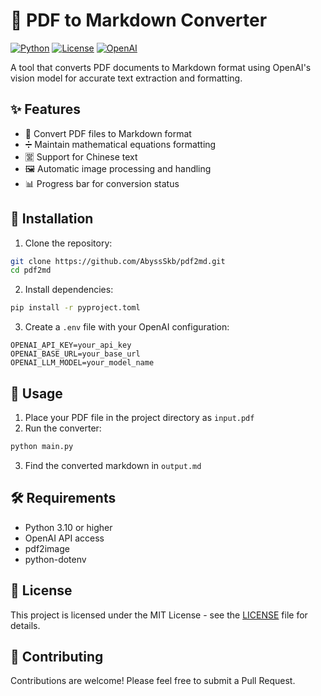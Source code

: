 # 📄 PDF to Markdown Converter

[![Python](https://img.shields.io/badge/python-3.10+-blue.svg)](https://www.python.org/downloads/)
[![License](https://img.shields.io/badge/license-MIT-green.svg)](LICENSE)
[![OpenAI](https://img.shields.io/badge/OpenAI-API-412991.svg)](https://openai.com)

A tool that converts PDF documents to Markdown format using OpenAI's vision model for accurate text extraction and formatting.

## ✨ Features

- 📝 Convert PDF files to Markdown format
- ➗ Maintain mathematical equations formatting
- 🈺 Support for Chinese text
- 🖼️ Automatic image processing and handling
- 📊 Progress bar for conversion status

## 🚀 Installation

1. Clone the repository:
```bash
git clone https://github.com/AbyssSkb/pdf2md.git
cd pdf2md
```

2. Install dependencies:
```bash
pip install -r pyproject.toml
```

3. Create a `.env` file with your OpenAI configuration:
```env
OPENAI_API_KEY=your_api_key
OPENAI_BASE_URL=your_base_url
OPENAI_LLM_MODEL=your_model_name
```

## 📖 Usage

1. Place your PDF file in the project directory as `input.pdf`
2. Run the converter:
```bash
python main.py
```
3. Find the converted markdown in `output.md`

## 🛠️ Requirements

- Python 3.10 or higher
- OpenAI API access
- pdf2image
- python-dotenv

## 📄 License

This project is licensed under the MIT License - see the [LICENSE](LICENSE) file for details.

## 🤝 Contributing

Contributions are welcome! Please feel free to submit a Pull Request.
